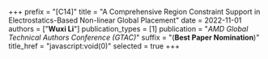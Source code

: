 +++
prefix = "[C14]"
title = "A Comprehensive Region Constraint Support in Electrostatics-Based Non-linear Global Placement"
date = 2022-11-01
authors = ["**Wuxi Li**"]
publication_types = [1]
publication = "*AMD Global Technical Authors Conference (GTAC)*"
suffix = "(**Best Paper Nomination**)"
title_href = "javascript:void(0)"
selected = true
+++
